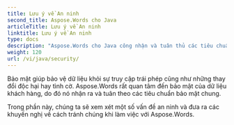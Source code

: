 ```yaml
---
title: Lưu ý về An ninh
second_title: Aspose.Words cho Java
articleTitle: Lưu ý về An ninh
linktitle: Lưu ý về An ninh
type: docs
description: "Aspose.Words cho Java công nhận và tuân thủ các tiêu chuẩn an ninh phổ biến để đảm bảo mức độ bảo mật dữ liệu cao. Nhìn vào các vấn đề an ninh có thể xảy ra và khuyến nghị về cách tránh chúng."
weight: 120
url: /vi/java/security/
---
```


Bảo mật giúp bảo vệ dữ liệu khỏi sự truy cập trái phép cũng như những thay đổi độc hại hay tình cờ. Aspose.Words rất quan tâm đến bảo mật của dữ liệu khách hàng, do đó nó nhận ra và tuân theo các tiêu chuẩn bảo mật chung.

Trong phần này, chúng ta sẽ xem xét một số vấn đề an ninh và đưa ra các khuyến nghị về cách tránh chúng khi làm việc với Aspose.Words.